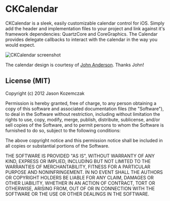 CKCalendar
==========

CKCalendar is a sleek, easily customizable calendar control for iOS. Simply add the header and implementation files to your project and link against it's framework dependencies: QuartzCore and CoreGraphics. The Calendar provides delegate callbacks to interact with the calendar in the way you would expect.

![CKCalendar screenshot](http://cloud.github.com/downloads/jaykz52/CKCalendar/CKCalendar_default.png)

The calendar design is courtesy of [John Anderson](http://twitter.com/jrileyd). Thanks John!


## License (MIT)
Copyright (c) 2012 Jason Kozemczak

Permission is hereby granted, free of charge, to any person obtaining a copy of this software and associated documentation files (the "Software"), to deal in the Software without restriction, including without limitation the rights to use, copy, modify, merge, publish, distribute, sublicense, and/or sell copies of the Software, and to permit persons to whom the Software is furnished to do so, subject to the following conditions:

The above copyright notice and this permission notice shall be included in all copies or substantial portions of the Software.

THE SOFTWARE IS PROVIDED "AS IS", WITHOUT WARRANTY OF ANY KIND, EXPRESS OR IMPLIED, INCLUDING BUT NOT LIMITED TO THE WARRANTIES OF MERCHANTABILITY, FITNESS FOR A PARTICULAR PURPOSE AND NONINFRINGEMENT. IN NO EVENT SHALL THE AUTHORS OR COPYRIGHT HOLDERS BE LIABLE FOR ANY CLAIM, DAMAGES OR OTHER LIABILITY, WHETHER IN AN ACTION OF CONTRACT, TORT OR OTHERWISE, ARISING FROM, OUT OF OR IN CONNECTION WITH THE SOFTWARE OR THE USE OR OTHER DEALINGS IN THE SOFTWARE.